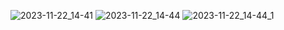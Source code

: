 ![2023-11-22_14-41](https://github.com/Armbarsky/Demoexam/assets/112687508/2a00a7fa-b432-4a21-9dd5-6e3bef97c1ef)
![2023-11-22_14-44](https://github.com/Armbarsky/Demoexam/assets/112687508/bfda7381-7c5c-4172-ae81-154d2cf626f6)
![2023-11-22_14-44_1](https://github.com/Armbarsky/Demoexam/assets/112687508/fb402687-4b4d-4ffb-b55d-1f906190965a)
